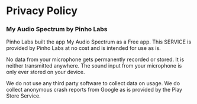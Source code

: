 # Privacy Policy

### My Audio Spectrum by Pinho Labs

Pinho Labs built the app My Audio Spectrum as a Free app. This SERVICE is provided by Pinho Labs at no cost and is intended for use as is.

No data from your microphone gets permanently recorded or stored. It is neither transmitted anywhere. The sound input from your microphone is only ever stored on your device.

We do not use any third party software to collect data on usage. We do collect anonymous crash reports from Google as is provided by the Play Store Service.

